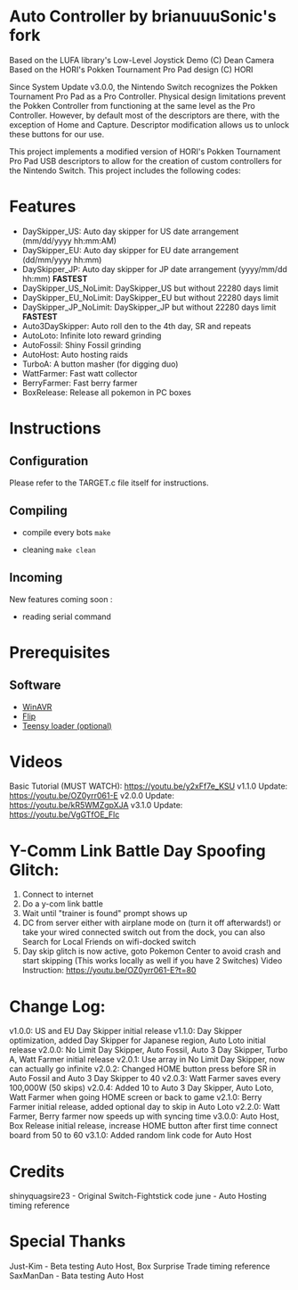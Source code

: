 # Auto Controller by brianuuuSonic's fork

Based on the LUFA library's Low-Level Joystick Demo (C) Dean Camera
Based on the HORI's Pokken Tournament Pro Pad design (C) HORI

Since System Update v3.0.0, the Nintendo Switch recognizes the Pokken Tournament Pro Pad as a Pro Controller. Physical design limitations prevent the Pokken Controller from functioning at the same level as the Pro
Controller. However, by default most of the descriptors are there, with the exception of Home and Capture. Descriptor modification allows us to unlock these buttons for our use.

This project implements a modified version of HORI's Pokken Tournament Pro Pad USB descriptors to allow for the creation of custom controllers for the Nintendo Switch. This project includes the following codes:

# Features

- DaySkipper_US: Auto day skipper for US date arrangement (mm/dd/yyyy hh:mm:AM)
- DaySkipper_EU: Auto day skipper for EU date arrangement (dd/mm/yyyy hh:mm)
- DaySkipper_JP: Auto day skipper for JP date arrangement (yyyy/mm/dd hh:mm) **FASTEST**
- DaySkipper_US_NoLimit: DaySkipper_US but without 22280 days limit
- DaySkipper_EU_NoLimit: DaySkipper_EU but without 22280 days limit
- DaySkipper_JP_NoLimit: DaySkipper_JP but without 22280 days limit **FASTEST**
- Auto3DaySkipper: Auto roll den to the 4th day, SR and repeats
- AutoLoto: Infinite loto reward grinding
- AutoFossil: Shiny Fossil grinding
- AutoHost: Auto hosting raids
- TurboA: A button masher (for digging duo)
- WattFarmer: Fast watt collector
- BerryFarmer: Fast berry farmer
- BoxRelease: Release all pokemon in PC boxes

# Instructions

## Configuration
Please refer to the TARGET.c file itself for instructions.

## Compiling

- compile every bots
```make```

- cleaning
```make clean```

## Incoming

New features coming soon :

- reading serial command

# Prerequisites

## Software

- [WinAVR](https://sourceforge.net/projects/winavr/files/)
- [Flip](https://www.microchip.com/developmenttools/ProductDetails/flip)
- [Teensy loader (optional)](https://www.pjrc.com/teensy/loader_win10.html)

# Videos

Basic Tutorial (MUST WATCH): https://youtu.be/y2xFf7e_KSU
v1.1.0 Update: https://youtu.be/OZ0yrr061-E
v2.0.0 Update: https://youtu.be/kR5WMZgpXJA
v3.1.0 Update: https://youtu.be/VgGTfOE_Flc

# Y-Comm Link Battle Day Spoofing Glitch:

1. Connect to internet
2. Do a y-com link battle
3. Wait until "trainer is found" prompt shows up
4. DC from server either with airplane mode on (turn it off afterwards!) or take your wired connected switch out from the dock, you can also Search for Local Friends on wifi-docked switch
5. Day skip glitch is now active, goto Pokemon Center to avoid crash and start skipping
(This works locally as well if you have 2 Switches)
Video Instruction: https://youtu.be/OZ0yrr061-E?t=80

# Change Log:

v1.0.0: US and EU Day Skipper initial release
v1.1.0: Day Skipper optimization, added Day Skipper for Japanese region, Auto Loto initial release
v2.0.0: No Limit Day Skipper, Auto Fossil, Auto 3 Day Skipper, Turbo A, Watt Farmer initial release
v2.0.1: Use array in No Limit Day Skipper, now can actually go infinite
v2.0.2: Changed HOME button press before SR in Auto Fossil and Auto 3 Day Skipper to 40
v2.0.3: Watt Farmer saves every 100,000W (50 skips)
v2.0.4: Added 10 to Auto 3 Day Skipper, Auto Loto, Watt Farmer when going HOME screen or back to game
v2.1.0: Berry Farmer initial release, added optional day to skip in Auto Loto
v2.2.0: Watt Farmer, Berry farmer now speeds up with syncing time
v3.0.0: Auto Host, Box Release initial release, increase HOME button after first time connect board from 50 to 60
v3.1.0: Added random link code for Auto Host

# Credits

shinyquagsire23 - Original Switch-Fightstick code
june - Auto Hosting timing reference

# Special Thanks

Just-Kim - Beta testing Auto Host, Box Surprise Trade timing reference
SaxManDan - Bata testing Auto Host
